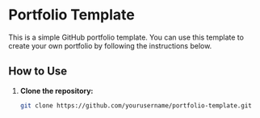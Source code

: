 # Portfolio Template

This is a simple GitHub portfolio template. You can use this template to create your own portfolio by following the instructions below.

## How to Use

1. **Clone the repository:**
   ```bash
   git clone https://github.com/yourusername/portfolio-template.git
